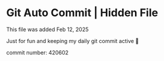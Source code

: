 # Git Auto Commit | Hidden File

This file was added Feb 12, 2025

Just for fun and keeping my daily git commit active 🤪

commit number: 420602
